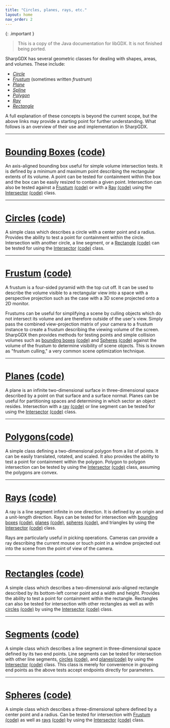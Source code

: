 ```yaml
---
title: "Circles, planes, rays, etc."
layout: home
nav_order: 2
---
```


{: .important }
> This is a copy of the Java documentation for libGDX. It is not finished being ported.

SharpGDX has several geometric classes for dealing with shapes, areas, and volumes. These include:

  * *[Circle](https://en.wikipedia.org/wiki/Circle)*
  * *[Frustum](https://en.wikipedia.org/wiki/Frustum)* (sometimes written _frustrum_)
  * *[Plane](https://en.wikipedia.org/wiki/Plane_%28geometry%29)*
  * *[Spline](https://en.wikipedia.org/wiki/Catmull-Rom_spline#Catmull.E2.80.93Rom_spline)*
  * *[Polygon](https://en.wikipedia.org/wiki/Polygon)*
  * *[Ray](https://en.wikipedia.org/wiki/Ray_%28geometry%29#Ray)*
  * *[Rectangle](https://en.wikipedia.org/wiki/Rectangle)*

A full explanation of these concepts is beyond the current scope, but the above links may provide a starting point for further understanding. What follows is an overview of their use and implementation in SharpGDX.

----

# [Bounding Boxes](https://javadoc.io/doc/com.badlogicgames.gdx/gdx/latest/com/badlogic/gdx/math/collision/BoundingBox.html) [(code)](https://github.com/sharpgdx/sharpgdx/tree/master/gdx/src/com/badlogic/gdx/math/collision/BoundingBox.java)

An axis-aligned bounding box useful for simple volume intersection tests. It is defined by a minimum and maximum point describing the rectangular extents of its volume. A point can be tested for containment within the box and the box can be easily resized to contain a given point. Intersection can also be tested against a [Frustum](https://javadoc.io/doc/com.badlogicgames.gdx/gdx/latest/com/badlogic/gdx/math/Frustum.html) [(code)](https://github.com/sharpgdx/sharpgdx/tree/master/gdx/src/com/badlogic/gdx/math/Frustum.java) or with a [Ray](https://javadoc.io/doc/com.badlogicgames.gdx/gdx/latest/com/badlogic/gdx/math/collision/Ray.html) [(code)](https://github.com/sharpgdx/sharpgdx/tree/master/gdx/src/com/badlogic/gdx/math/collision/Ray.java) using the [Intersector](https://javadoc.io/doc/com.badlogicgames.gdx/gdx/latest/com/badlogic/gdx/math/Intersector.html) [(code)](https://github.com/sharpgdx/sharpgdx/tree/master/gdx/src/com/badlogic/gdx/math/Intersector.java) class.

----

# [Circles](https://javadoc.io/doc/com.badlogicgames.gdx/gdx/latest/com/badlogic/gdx/math/Circle.html) [(code)](https://github.com/sharpgdx/sharpgdx/tree/master/gdx/src/com/badlogic/gdx/math/Circle.java)

A simple class which describes a circle with a center point and a radius. Provides the ability to test a point for containment within the circle. Intersection with another circle, a line segment, or a [Rectangle](https://javadoc.io/doc/com.badlogicgames.gdx/gdx/latest/com/badlogic/gdx/math/Rectangle.html) [(code)](https://github.com/sharpgdx/sharpgdx/tree/master/gdx/src/com/badlogic/gdx/math/Rectangle.java) can be tested for using the [Intersector](https://javadoc.io/doc/com.badlogicgames.gdx/gdx/latest/com/badlogic/gdx/math/Intersector.html) [(code)](https://github.com/sharpgdx/sharpgdx/tree/master/gdx/src/com/badlogic/gdx/math/Intersector.java) class.

----

# [Frustum](https://javadoc.io/doc/com.badlogicgames.gdx/gdx/latest/com/badlogic/gdx/math/Frustum.html) [(code)](https://github.com/sharpgdx/sharpgdx/tree/master/gdx/src/com/badlogic/gdx/math/Frustum.java)

A frustum is a four-sided pyramid with the top cut off. It can be used to describe the volume visible to a rectangular view into a space with a perspective projection such as the case with a 3D scene projected onto a 2D monitor.

Frustums can be useful for simplifying a scene by culling objects which do not intersect its volume and are therefore outside of the user's view. Simply pass the combined view-projection matrix of your camera to a frustum instance to create a frustum describing the viewing volume of the screen. SharpGDX then provides methods for testing points and simple collision volumes such as [bounding boxes](https://javadoc.io/doc/com.badlogicgames.gdx/gdx/latest/com/badlogic/gdx/math/collision/BoundingBox.html) [(code)](https://github.com/sharpgdx/sharpgdx/tree/master/gdx/src/com/badlogic/gdx/math/collision/BoundingBox.java) and [Spheres](https://javadoc.io/doc/com.badlogicgames.gdx/gdx/latest/com/badlogic/gdx/math/collision/Sphere.html) [(code)](https://github.com/sharpgdx/sharpgdx/tree/master/gdx/src/com/badlogic/gdx/math/collision/Sphere.java) against the volume of the frustum to determine visibility of scene objects. This is known as "frustum culling," a very common scene optimization technique.

----

# [Planes](https://javadoc.io/doc/com.badlogicgames.gdx/gdx/latest/com/badlogic/gdx/math/Plane.html) [(code)](https://github.com/sharpgdx/sharpgdx/tree/master/gdx/src/com/badlogic/gdx/math/Plane.java)

A plane is an infinite two-dimensional surface in three-dimensional space described by a point on that surface and a surface normal. Planes can be useful for partitioning spaces and determining in which sector an object resides. Intersection with a [ray](https://javadoc.io/doc/com.badlogicgames.gdx/gdx/latest/com/badlogic/gdx/math/collision/Ray.html) [(code)](https://github.com/sharpgdx/sharpgdx/tree/master/gdx/src/com/badlogic/gdx/math/collision/Ray.java) or line segment can be tested for using the [Intersector](https://javadoc.io/doc/com.badlogicgames.gdx/gdx/latest/com/badlogic/gdx/math/Intersector.html) [(code)](https://github.com/sharpgdx/sharpgdx/tree/master/gdx/src/com/badlogic/gdx/math/Intersector.java) class.

----

# [Polygons](https://javadoc.io/doc/com.badlogicgames.gdx/gdx/latest/com/badlogic/gdx/math/Polygon.html)[(code)](https://github.com/sharpgdx/sharpgdx/tree/master/gdx/src/com/badlogic/gdx/math/Polygon.java)

A simple class defining a two-dimensional polygon from a list of points. It can be easily translated, rotated, and scaled. It also provides the ability to test a point for containment within the polygon. Polygon to polygon intersection can be tested by using the [Intersector](https://javadoc.io/doc/com.badlogicgames.gdx/gdx/latest/com/badlogic/gdx/math/Intersector.html) [(code)](https://github.com/sharpgdx/sharpgdx/tree/master/gdx/src/com/badlogic/gdx/math/Intersector.java) class, assuming the polygons are convex.

----

# [Rays](https://javadoc.io/doc/com.badlogicgames.gdx/gdx/latest/com/badlogic/gdx/math/collision/Ray.html) [(code)](https://github.com/sharpgdx/sharpgdx/tree/master/gdx/src/com/badlogic/gdx/math/collision/Ray.java)

A ray is a line segment infinite in one direction. It is defined by an origin and a unit-length direction. Rays can be tested for intersection with [bounding boxes](https://javadoc.io/doc/com.badlogicgames.gdx/gdx/latest/com/badlogic/gdx/math/collision/BoundingBox.html) [(code)](https://github.com/sharpgdx/sharpgdx/tree/master/gdx/src/com/badlogic/gdx/math/collision/BoundingBox.java), [planes](https://javadoc.io/doc/com.badlogicgames.gdx/gdx/latest/com/badlogic/gdx/math/Plane.html) [(code)](https://github.com/sharpgdx/sharpgdx/tree/master/gdx/src/com/badlogic/gdx/math/Plane.java), [spheres](https://javadoc.io/doc/com.badlogicgames.gdx/gdx/latest/com/badlogic/gdx/math/collision/Sphere.html) [(code)](https://github.com/sharpgdx/sharpgdx/tree/master/gdx/src/com/badlogic/gdx/math/collision/Sphere.java), and triangles by using the [Intersector](https://javadoc.io/doc/com.badlogicgames.gdx/gdx/latest/com/badlogic/gdx/math/Intersector.html) [(code)](https://github.com/sharpgdx/sharpgdx/tree/master/gdx/src/com/badlogic/gdx/math/Intersector.java) class.

Rays are particularly useful in picking operations. Cameras can provide a ray describing the current mouse or touch point in a window projected out into the scene from the point of view of the camera.

----

# [Rectangles](https://javadoc.io/doc/com.badlogicgames.gdx/gdx/latest/com/badlogic/gdx/math/Rectangle.html) [(code)](https://github.com/sharpgdx/sharpgdx/tree/master/gdx/src/com/badlogic/gdx/math/Rectangle.java)

A simple class which describes a two-dimensional axis-aligned rectangle described by its bottom-left corner point and a width and height. Provides the ability to test a point for containment within the rectangle. Rectangles can also be tested for intersection with other rectangles as well as with [circles](https://javadoc.io/doc/com.badlogicgames.gdx/gdx/latest/com/badlogic/gdx/math/Circle.html) [(code)](https://github.com/sharpgdx/sharpgdx/tree/master/gdx/src/com/badlogic/gdx/math/Circle.java) by using the [Intersector](https://javadoc.io/doc/com.badlogicgames.gdx/gdx/latest/com/badlogic/gdx/math/Intersector.html) [(code)](https://github.com/sharpgdx/sharpgdx/tree/master/gdx/src/com/badlogic/gdx/math/Intersector.java) class.

----

# [Segments](https://javadoc.io/doc/com.badlogicgames.gdx/gdx/latest/com/badlogic/gdx/math/collision/Segment.html) [(code)](https://github.com/sharpgdx/sharpgdx/tree/master/gdx/src/com/badlogic/gdx/math/collision/Segment.java)

A simple class which describes a line segment in three-dimensional space defined by its two end points. Line segments can be tested for intersection with other line segments, [circles](https://javadoc.io/doc/com.badlogicgames.gdx/gdx/latest/com/badlogic/gdx/math/Circle.html) [(code)](https://github.com/sharpgdx/sharpgdx/tree/master/gdx/src/com/badlogic/gdx/math/Circle.java), and [planes](https://javadoc.io/doc/com.badlogicgames.gdx/gdx/latest/com/badlogic/gdx/math/Plane.html)[(code)](https://github.com/sharpgdx/sharpgdx/tree/master/gdx/src/com/badlogic/gdx/math/Plane.java) by using the [Intersector](https://javadoc.io/doc/com.badlogicgames.gdx/gdx/latest/com/badlogic/gdx/math/Intersector.html) [(code)](https://github.com/sharpgdx/sharpgdx/tree/master/gdx/src/com/badlogic/gdx/math/Intersector.java) class. This class is merely for convenience in grouping end points as the above tests accept endpoints directly for parameters.

----

# [Spheres](https://javadoc.io/doc/com.badlogicgames.gdx/gdx/latest/com/badlogic/gdx/math/collision/Sphere.html) [(code)](https://github.com/sharpgdx/sharpgdx/tree/master/gdx/src/com/badlogic/gdx/math/collision/Sphere.java)

A simple class which describes a three-dimensional sphere defined by a center point and a radius. Can be tested for intersection with [Frustum](https://javadoc.io/doc/com.badlogicgames.gdx/gdx/latest/com/badlogic/gdx/math/Frustum.html) [(code)](https://github.com/sharpgdx/sharpgdx/tree/master/gdx/src/com/badlogic/gdx/math/Frustum.java) as well as [rays](https://javadoc.io/doc/com.badlogicgames.gdx/gdx/latest/com/badlogic/gdx/math/collision/Ray.html) [(code)](https://github.com/sharpgdx/sharpgdx/tree/master/gdx/src/com/badlogic/gdx/math/collision/Ray.java) by using the [Intersector](https://javadoc.io/doc/com.badlogicgames.gdx/gdx/latest/com/badlogic/gdx/math/Intersector.html) [(code)](https://github.com/sharpgdx/sharpgdx/tree/master/gdx/src/com/badlogic/gdx/math/Intersector.java) class.